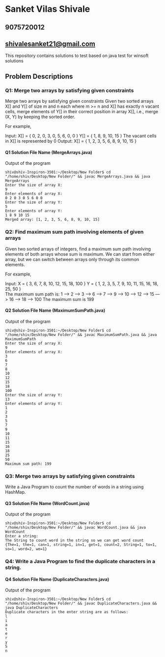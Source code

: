 # Sanket Vilas Shivale
## 9075720012
## shivalesanket21@gmail.com

This repository contains solutions to test based on java test for winsoft solutions


## Problem Descriptions

### Q1: Merge two arrays by satisfying given constraints

Merge two arrays by satisfying given constraints
Given two sorted arrays X[] and Y[] of size m and n each where m >= n and X[] has exactly n vacant cells,
 merge elements of Y[] in their correct position in array X[], i.e., merge (X, Y) by keeping the sorted order.

For example,

Input: X[] = { 0, 2, 0, 3, 0, 5, 6, 0, 0 }
Y[] = { 1, 8, 9, 10, 15 } The vacant cells in X[] is represented by 0 
Output: X[] = { 1, 2, 3, 5, 6, 8, 9, 10, 15 }


#### Q1 Solution File Name (MergeArrays.java)

Output of the program
```
shiv@shiv-Inspiron-3501:~/Desktop/New Folder$ cd "/home/shiv/Desktop/New Folder/" && javac MergeArrays.java && java MergeArrays
Enter the size of array X:
9
Enter elements of array X:
0 2 0 3 0 5 6 0 0
Enter the size of array Y:
5
Enter elements of array Y:
1 8 9 10 15
Merged array: [1, 2, 3, 5, 6, 8, 9, 10, 15]
```

### Q2: Find maximum sum path involving elements of given arrays
Given two sorted arrays of integers, find a maximum sum path involving elements of both arrays whose sum is maximum. 
We can start from either array, but we can switch between arrays only through its common elements.

For example,

Input: X = { 3, 6, 7, 8, 10, 12, 15, 18, 100 }
Y = { 1, 2, 3, 5, 7, 9, 10, 11, 15, 16, 18, 25, 50 }  
The maximum sum path is: 1 —> 2 —> 3 —> 6 —> 7 —> 9 —> 10 —> 12 —> 15 —> 16 —> 18 —> 100 
The maximum sum is 199

#### Q2 Solution File Name (MaximumSumPath.java)

Output of the program
```
shiv@shiv-Inspiron-3501:~/Desktop/New Folder$ cd "/home/shiv/Desktop/New Folder/" && javac MaximumSumPath.java && java MaximumSumPath
Enter the size of array X:
9
Enter elements of array X:
3                                      
6
7
8
10
12
15
18
100
Enter the size of array Y:
13
Enter elements of array Y:
1
2
3
5
7
9
10
11
15
16
18
25
50
Maximum sum path: 199
```

### Q3: Merge two arrays by satisfying given constraints

Write a Java Program to count the number of words in a string using HashMap.


#### Q3 Solution File Name (WordCount.java)

Output of the program
```
shiv@shiv-Inspiron-3501:~/Desktop/New Folder$ cd "/home/shiv/Desktop/New Folder/" && javac WordCount.java && java WordCount
Enter a string:
The String to count word in the string so we can get word count
{The=1, the=1, can=1, string=1, in=1, get=1, count=2, String=1, to=1, so=1, word=2, we=1}
```

### Q4: Write a Java Program to find the duplicate characters in a string.


#### Q4 Solution File Name (DuplicateCharacters.java)

Output of the program
```
shiv@shiv-Inspiron-3501:~/Desktop/New Folder$ cd "/home/shiv/Desktop/New Folder/" && javac DuplicateCharacters.java && java DuplicateCharacters
Duplicate characters in the enter string are as follows: 
l
i
a
t
e
r
y
S
n
```